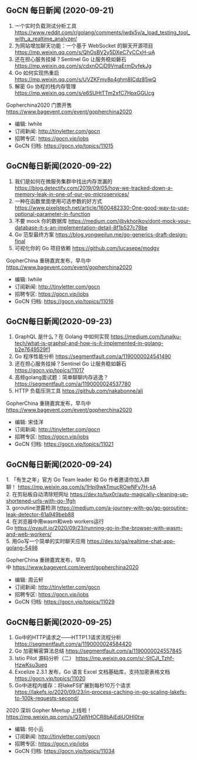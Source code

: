 ## GoCN 每日新闻 (2020-09-21)

1. 一个实时负载测试分析工具 https://www.reddit.com/r/golang/comments/iwdx5v/a_load_testing_tool_with_a_realtime_analyzer/
2. 为网站增加聊天功能：一个基于 WebSocket 的聊天开源项目 https://mp.weixin.qq.com/s/QhOsBV2y5DXeC7yCCxH-uA
3. 还在担心服务挂掉？Sentinel Go 让服务稳如磐石 https://mp.weixin.qq.com/s/cdxnOCjD9VmaErmDvfekJg
4. Go 如何实现热重启 https://mp.weixin.qq.com/s/UVZKFmv8p4ghm8ICdz85wQ
5. 解密 Go 协程的栈内存管理 https://mp.weixin.qq.com/s/e6SUHtTTm2xfC7HpxGGUcg

Gopherchina2020 门票开售 https://www.bagevent.com/event/gopherchina2020

* 编辑: lwhile 
* 订阅新闻: http://tinyletter.com/gocn 
* 招聘专区: https://gocn.vip/jobs
* GoCN 归档: https://gocn.vip/topics/11015

## GoCN每日新闻(2020-09-22)

1. 我们是如何在微服务集群中找出内存泄漏的 https://blog.detectify.com/2019/09/05/how-we-tracked-down-a-memory-leak-in-one-of-our-go-microservices/
2. 一种在函数里面使用可选参数的好方式 https://www.pixelstech.net/article/1600482330-One-good-way-to-use-optional-parameter-in-function
3. 不要 mock 你的数据库 https://medium.com/@vkhorikov/dont-mock-your-database-it-s-an-implementation-detail-8f1b527c78be
4. Go 范型最终方案 https://blog.yongweilun.me/go-generics-draft-design-final
5. 可视化你的 Go 项目依赖 https://github.com/lucasepe/modgv

GopherChina 重磅嘉宾发布，早鸟中 https://www.bagevent.com/event/gopherchina2020

* 编辑: lwhile
* 订阅新闻: http://tinyletter.com/gocn
* 招聘专区: https://gocn.vip/jobs
* GoCN 归档: https://gocn.vip/topics/11016

## GoCN每日新闻(2020-09-23)

1. GraphQL 是什么？在 Golang 中如何实现 https://medium.com/tunaiku-tech/what-is-graphql-and-how-is-it-implemented-in-golang-b2e7649529f1
2. Go 程序性能分析 https://segmentfault.com/a/1190000024541490
3. 还在担心服务挂掉？Sentinel Go 让服务稳如磐石 https://gocn.vip/topics/11017
4. 高频golang面试题：简单聊聊内存逃逸？https://segmentfault.com/a/1190000024537780
5. HTTP 负载压测工具 https://github.com/nakabonne/ali

GopherChina 重磅嘉宾发布，早鸟中 https://www.bagevent.com/event/gopherchina2020

* 编辑: 宋佳洋
* 订阅新闻: http://tinyletter.com/gocn
* 招聘专区: https://gocn.vip/jobs
* GoCN 归档: https://gocn.vip/topics/11021

## GoCN每日新闻(2020-09-24)

1. 「有生之年」官方 Go Team leader 和 Go 作者邀请你加入群聊！ https://mp.weixin.qq.com/s/1Hpi9wkTmucROwNFv7H-sA  
2. 在剪贴板自动清除短网址 https://dev.to/tux0r/auto-magically-cleaning-up-shortened-urls-with-go-1fgh  
3. goroutine泄露检测 https://medium.com/a-journey-with-go/go-goroutine-leak-detector-61a949beb88  
4. 在浏览器中用wasm和web workers运行Go https://qvault.io/2020/09/23/running-go-in-the-browser-with-wasm-and-web-workers/  
5. 用Go写一个简单的实时聊天应用 https://dev.to/ga/realtime-chat-app-golang-5498  

GopherChina 重磅嘉宾发布，早鸟中 https://www.bagevent.com/event/gopherchina2020  

* 编辑: 周云轩  
* 订阅新闻: http://tinyletter.com/gocn  
* 招聘专区: https://gocn.vip/jobs  
* GoCN 归档: https://gocn.vip/topics/11029  

## GoCN每日新闻(2020-09-25)

1. Go中的HTTP请求之——HTTP1.1请求流程分析 https://segmentfault.com/a/1190000024584420
2. Go 加密解密算法总结 https://segmentfault.com/a/1190000024557845
3. Istio Pilot 源码分析（二） https://mp.weixin.qq.com/s/-StCJI_Tzhf-HzwKsu3ueg 
4. Excelize 2.3.1 发布，Go 语言 Excel 文档基础库，支持加密表格文档 https://gocn.vip/topics/11020
5. Go中进程内缓存：将lakeFS扩展到每秒10万个请求 https://lakefs.io/2020/09/23/in-process-caching-in-go-scaling-lakefs-to-100k-requests-second/
   
2020 深圳 Gopher Meetup 上线啦！ https://mp.weixin.qq.com/s/Q7aWHOCR8bAjEdiUOHI0tw

* 编辑: 何小云 
* 订阅新闻: http://tinyletter.com/gocn  
* 招聘专区: https://gocn.vip/jobs  
* GoCN 归档: https://gocn.vip/topics/11034
